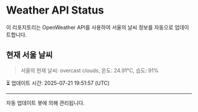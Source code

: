 
# Weather API Status

이 리포지토리는 OpenWeather API를 사용하여 서울의 날씨 정보를 자동으로 업데이트합니다.

## 현재 서울 날씨
> 서울의 현재 날씨: overcast clouds, 온도: 24.91°C, 습도: 91%

⏳ 업데이트 시간: 2025-07-21 19:51:57 (UTC)

---
자동 업데이트 봇에 의해 관리됩니다.
